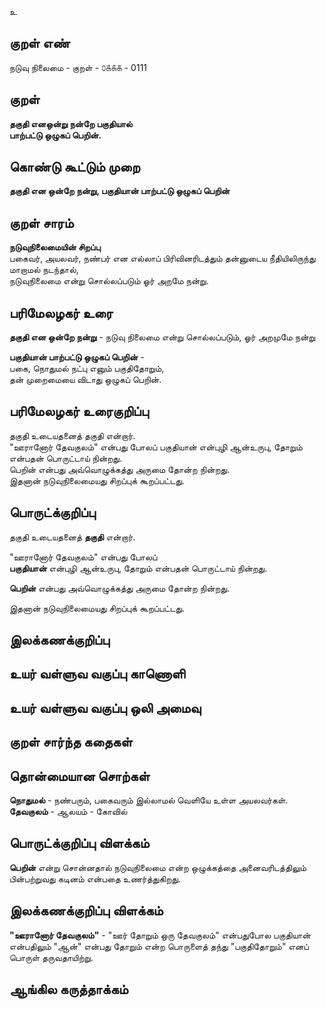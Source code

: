 உ

## குறள் எண் 

நடுவு நிலைமை - குறள் - ௦௧௧௧ - 0111  

## குறள் 

**தகுதி எனஒன்று நன்றே பகுதியால்  
பாற்பட்டு ஒழுகப் பெறின்.** 

## கொண்டு கூட்டும் முறை

**தகுதி என ஒன்றே நன்று, பகுதியான் பாற்பட்டு ஒழுகப் பெறின்**  

## குறள் சாரம் 

**நடுவுநிலைமையின் சிறப்பு**  
பகைவர், அயலவர், நண்பர் என எல்லாப் பிரிவினரிடத்தும் தன்னுடைய நீதியிலிருந்து மாறாமல் நடந்தால்,   
நடுவுநிலைமை என்று சொல்லப்படும் ஓர் அறமே நன்று.  

## பரிமேலழகர் உரை

**தகுதி என ஒன்றே நன்று** - நடுவு நிலைமை என்று சொல்லப்படும், ஓர் அறமுமே நன்று  

**பகுதியான் பாற்பட்டு ஒழுகப் பெறின்** -  
பகை, நொதுமல் நட்பு எனும் பகுதிதோறும்,  
தன் முறைமையை விடாது ஒழுகப் பெறின்.   

## பரிமேலழகர் உரைகுறிப்பு   

தகுதி உடையதனைத் தகுதி என்றார்.  
"ஊரானோர் தேவகுலம்" என்பது போலப் பகுதியான் என்புழி ஆன்உருபு, தோறும் என்பதன் பொருட்டாய் நின்றது.  
பெறின் என்பது அவ்வொழுக்கத்து அருமை தோன்ற நின்றது.  
இதனான் நடுவுநிலைமையது சிறப்புக் கூறப்பட்டது.  

## பொருட்க்குறிப்பு 

தகுதி உடையதனைத் **தகுதி** என்றார்.  

"ஊரானோர் தேவகுலம்" என்பது போலப்  
**பகுதியான்** என்புழி ஆன்உருபு, தோறும் என்பதன் பொருட்டாய் நின்றது.  

**பெறின்** என்பது அவ்வொழுக்கத்து அருமை தோன்ற நின்றது.  

இதனான் நடுவுநிலைமையது சிறப்புக் கூறப்பட்டது.  

## இலக்கணக்குறிப்பு  


## உயர் வள்ளுவ வகுப்பு காணொளி


## உயர் வள்ளுவ வகுப்பு ஒலி அமைவு 

 
## குறள் சார்ந்த கதைகள் 


## தொன்மையான சொற்கள்

**நொதுமல்** - நண்பரும், பகைவரும் இல்லாமல் வெளியே உள்ள அயலவர்கள்.    
**தேவகுலம்** - ஆலயம் - கோவில்

## பொருட்க்குறிப்பு விளக்கம்

**பெறின்** என்று சொன்னதால் நடுவுநிலைமை என்ற ஒழுக்கத்தை அனைவரிடத்திலும் பின்பற்றுவது கடினம் என்பதை உணர்த்துகிறது.  

## இலக்கணக்குறிப்பு விளக்கம்

**"ஊரானோர் தேவகுலம்"** - "ஊர் தோறும் ஒரு தேவகுலம்" என்பதுபோல பகுதியான் என்பதிலும் "ஆன்" என்பது தோறும் என்ற பொருளைத் தந்து "பகுதிதோறும்" எனப் பொருள் தருவதாயிற்று.  

## ஆங்கில கருத்தாக்கம் 


